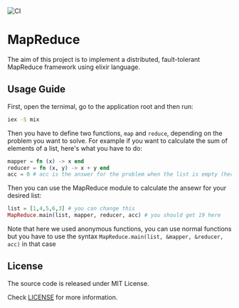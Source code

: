![CI](https://github.com/ihaveint/map_reduce/workflows/Elixir%20CI/badge.svg)

# MapReduce
The aim of this project is to implement a distributed, fault-tolerant MapReduce framework using elixir language.

## Usage Guide
First, open the ternimal, go to the application root and then run:
```sh
iex -S mix
```

Then you have to define two functions, `map` and `reduce`, depending on the problem you want to solve. 
For example if you want to calculate the sum of elements of a list, here's what you have to do:

```elixir
mapper = fn (x) -> x end
reducer = fn (x, y) -> x + y end
acc = 0 # acc is the answer for the problem when the list is empty (here, sum of elements of an empty list is 0)
```

Then you can use the MapReduce module to calculate the ansewr for your desired list:
```elixir
list = [1,4,5,6,3] # you can change this
MapReduce.main(list, mapper, reducer, acc) # you should get 19 here
```

Note that here we used anonymous functions, you can use normal functions but you have to use the syntax `MapReduce.main(list, &mapper, &reducer, acc)` in that case

## License

The source code is released under MIT License.

Check [LICENSE](LICENSE) for more information.
